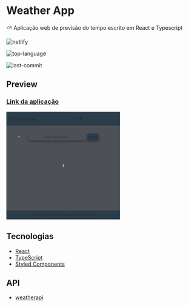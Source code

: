<h1>Weather App</h1>

⛅ Aplicação web de previsão do tempo escrito em React e Typescript

![netlify](https://img.shields.io/netlify/cc9f1e24-f9f3-4f84-905c-e9b0d8c03c1a?style=for-the-badge)

![top-language](https://img.shields.io/github/languages/top/pauloruan/react-weather-app?style=for-the-badge)

![last-commit](https://img.shields.io/github/last-commit/pauloruan/react-weather-app?style=for-the-badge)

<h2>Preview</h2>

<h3><a href="https://prweatherapp.netlify.app/">Link da aplicação</a></h3>

<img src="./src/assets/gif-weather-app.gif" alt="gif-weather-app" width="300">

<h2>Tecnologias</h2>

- [React](https://pt-br.reactjs.org/)
- [TypeScript](https://www.typescriptlang.org/)
- [Styled Components](https://styled-components.com/)

<h2>API</h2>

- [weatherapi](https://www.weatherapi.com/)
